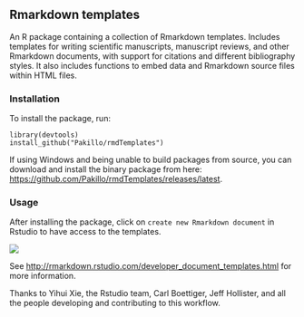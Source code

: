 ## Rmarkdown templates

An R package containing a collection of Rmarkdown templates. Includes templates for writing scientific manuscripts, manuscript reviews, and other Rmarkdown documents, with support for citations and different bibliography styles. It also includes functions to embed data and Rmarkdown source files within HTML files. 


### Installation

To install the package, run:

```{r}
library(devtools)
install_github("Pakillo/rmdTemplates")
```

If using Windows and being unable to build packages from source, you can download and install the binary package from here: https://github.com/Pakillo/rmdTemplates/releases/latest.


### Usage

After installing the package, click on `create new Rmarkdown document` in Rstudio
to have access to the templates. 

![](http://rmarkdown.rstudio.com/images/new_r_markdown.png)

See http://rmarkdown.rstudio.com/developer_document_templates.html for 
more information.


Thanks to Yihui Xie, the Rstudio team, Carl Boettiger, Jeff Hollister, and all the people developing and contributing to this workflow.

